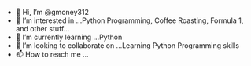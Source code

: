 - 👋 Hi, I’m @gmoney312
- 👀 I’m interested in ...Python Programming, Coffee Roasting, Formula 1, and other stuff...
- 🌱 I’m currently learning ...Python
- 💞️ I’m looking to collaborate on ...Learning Python Programming skills
- 📫 How to reach me ...

<!---
gmoney312/gmoney312 is a ✨ special ✨ repository because its `README.md` (this file) appears on your GitHub profile.
You can click the Preview link to take a look at your changes.
--->
